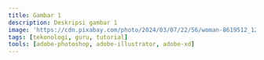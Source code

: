 ```yaml
---
title: Gambar 1
description: Deskripsi gambar 1
image: 'https://cdn.pixabay.com/photo/2024/03/07/22/56/woman-8619512_1280.jpg'
tags: [tekonologi, guru, tutorial]
tools: [adobe-photoshop, adobe-illustrator, adobe-xd]
---
```

